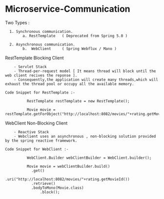 # Microservice-Communication

Two Types :

      1. Synchronous communication.
            a. RestTemplate   ( Deprecated from Spring 5.0 )
            
      2. Asynchronous communication.
            b.  WebClient     ( Spring Webflux / Mano )
       
RestTemplate Blocking Client

		- Servlet Stack
		- Thread-per-request model [ It means thread will block until the web client recives the reponse ].
		- Consequently,the application will create many threads,which will exhaust the thread pool or occupy all the available memory.
    
    Code Snippet for RestTemplate :-
    
              RestTemplate restTemplate = new RestTemplate();
    
              Movie movie = restTemplate.getForObject("http://localhost:8082/movies/"+rating.getMovieId(),Movie.class);


WebClient Non-Blocking Client

		- Reactive Stack
		- Webclient uses an asynchronous , non-blocking solution provided by the spring reactive framework.

    Code Snippet for WebClient :-

              WebClient.Builder webClientBuilder = WebClient.builder();

              Movie movie = webClientBuilder.build()
			    .get()
		            .uri("http://localhost:8082/movies/"+rating.getMovieId())
			    .retrieve()
			    .bodyToMono(Movie.class)
		            .block();
    
